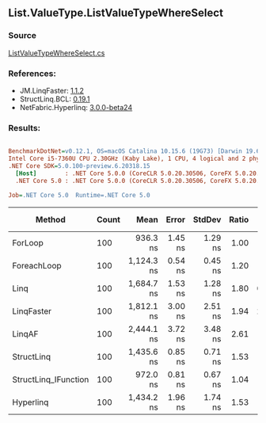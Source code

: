 ﻿## List.ValueType.ListValueTypeWhereSelect

### Source
[ListValueTypeWhereSelect.cs](../LinqBenchmarks/List/ValueType/ListValueTypeWhereSelect.cs)

### References:
- JM.LinqFaster: [1.1.2](https://www.nuget.org/packages/JM.LinqFaster/1.1.2)
- StructLinq.BCL: [0.19.1](https://www.nuget.org/packages/StructLinq.BCL/0.19.1)
- NetFabric.Hyperlinq: [3.0.0-beta24](https://www.nuget.org/packages/NetFabric.Hyperlinq/3.0.0-beta24)

### Results:
``` ini

BenchmarkDotNet=v0.12.1, OS=macOS Catalina 10.15.6 (19G73) [Darwin 19.6.0]
Intel Core i5-7360U CPU 2.30GHz (Kaby Lake), 1 CPU, 4 logical and 2 physical cores
.NET Core SDK=5.0.100-preview.6.20318.15
  [Host]        : .NET Core 5.0.0 (CoreCLR 5.0.20.30506, CoreFX 5.0.20.30506), X64 RyuJIT
  .NET Core 5.0 : .NET Core 5.0.0 (CoreCLR 5.0.20.30506, CoreFX 5.0.20.30506), X64 RyuJIT

Job=.NET Core 5.0  Runtime=.NET Core 5.0  

```
|               Method | Count |       Mean |   Error |  StdDev | Ratio |  Gen 0 | Gen 1 | Gen 2 | Allocated |
|--------------------- |------ |-----------:|--------:|--------:|------:|-------:|------:|------:|----------:|
|              ForLoop |   100 |   936.3 ns | 1.45 ns | 1.29 ns |  1.00 |      - |     - |     - |         - |
|          ForeachLoop |   100 | 1,124.3 ns | 0.54 ns | 0.45 ns |  1.20 |      - |     - |     - |         - |
|                 Linq |   100 | 1,684.7 ns | 1.53 ns | 1.28 ns |  1.80 | 0.1335 |     - |     - |     280 B |
|           LinqFaster |   100 | 1,812.1 ns | 3.00 ns | 2.51 ns |  1.94 | 2.4433 |     - |     - |    5112 B |
|               LinqAF |   100 | 2,444.1 ns | 3.72 ns | 3.48 ns |  2.61 |      - |     - |     - |         - |
|           StructLinq |   100 | 1,435.6 ns | 0.85 ns | 0.71 ns |  1.53 |      - |     - |     - |         - |
| StructLinq_IFunction |   100 |   972.0 ns | 0.81 ns | 0.67 ns |  1.04 |      - |     - |     - |         - |
|            Hyperlinq |   100 | 1,434.2 ns | 1.96 ns | 1.74 ns |  1.53 |      - |     - |     - |         - |
